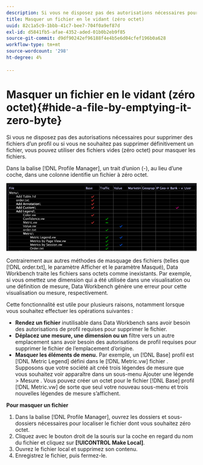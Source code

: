 ```yaml
---
description: Si vous ne disposez pas des autorisations nécessaires pour supprimer des fichiers d’un profil ou si vous ne souhaitez pas supprimer définitivement un fichier, vous pouvez utiliser des fichiers vides (zéro octet) pour masquer les fichiers.
title: Masquer un fichier en le vidant (zéro octet)
uuid: 82c1a5c9-1bbb-41c7-bee7-704f0a9ef87d
exl-id: d5841fb5-afae-4352-aded-01b0b2eb9f85
source-git-commit: d9df90242ef96188f4e4b5e6d04cfef196b0a628
workflow-type: tm+mt
source-wordcount: '298'
ht-degree: 4%

---
```


# Masquer un fichier en le vidant (zéro octet){#hide-a-file-by-emptying-it-zero-byte}

Si vous ne disposez pas des autorisations nécessaires pour supprimer des fichiers d’un profil ou si vous ne souhaitez pas supprimer définitivement un fichier, vous pouvez utiliser des fichiers vides (zéro octet) pour masquer les fichiers.

Dans la balise [!DNL Profile Manager], un trait d’union (-), au lieu d’une coche, dans une colonne identifie un fichier à zéro octet.

![](assets/vis_ProfMgr_Zero-byte.png)

Contrairement aux autres méthodes de masquage des fichiers (telles que [!DNL order.txt], le paramètre Afficher et le paramètre Masqué), Data Workbench traite les fichiers sans octets comme inexistants. Par exemple, si vous omettez une dimension qui a été utilisée dans une visualisation ou une définition de mesure, Data Workbench génère une erreur pour cette visualisation ou mesure, respectivement.

Cette fonctionnalité est utile pour plusieurs raisons, notamment lorsque vous souhaitez effectuer les opérations suivantes :

* **Rendez un fichier** inutilisable dans Data Workbench sans avoir besoin des autorisations de profil requises pour supprimer le fichier.
* **Déplacez une mesure, une dimension ou un** filtre vers un autre emplacement sans avoir besoin des autorisations de profil requises pour supprimer le fichier de l’emplacement d’origine.
* **Masquer les éléments de menu.** Par exemple, un  [!DNL Base] profil est  [!DNL Metric Legend] défini dans le  [!DNL Metric.vw] fichier . Supposons que votre société ait créé trois légendes de mesure que vous souhaitez voir apparaître dans un sous-menu Ajouter une légende > Mesure . Vous pouvez créer un octet pour le fichier [!DNL Base] profil [!DNL Metric.vw] de sorte que seul votre nouveau sous-menu et trois nouvelles légendes de mesure s’affichent.

**Pour masquer un fichier**

1. Dans la balise [!DNL Profile Manager], ouvrez les dossiers et sous-dossiers nécessaires pour localiser le fichier dont vous souhaitez zéro octet.
1. Cliquez avec le bouton droit de la souris sur la coche en regard du nom du fichier et cliquez sur **[!UICONTROL Make Local]**.
1. Ouvrez le fichier local et supprimez son contenu.
1. Enregistrez le fichier, puis fermez-le.
